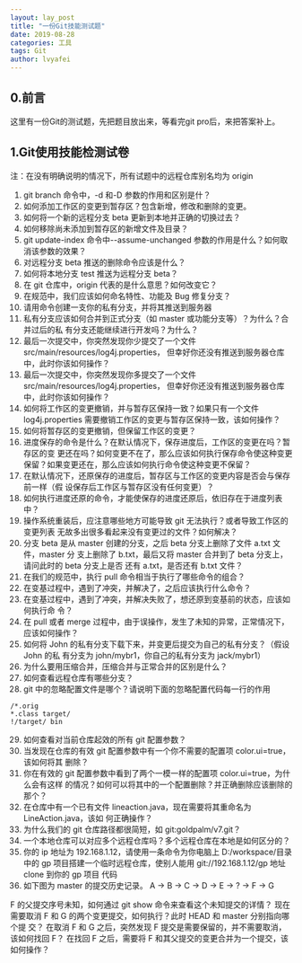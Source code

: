 ```yaml
---
layout: lay_post
title: "一份Git技能测试题"
date: 2019-08-28
categories: 工具
tags: Git
author: lvyafei
---
```


## 0.前言

这里有一份Git的测试题，先把题目放出来，等看完git pro后，来把答案补上。

<!--more-->

## 1.Git使用技能检测试卷

注：在没有明确说明的情况下，所有试题中的远程仓库别名均为 origin 

1. git branch 命令中，-d 和-D 参数的作用和区别是什？
2. 如何添加工作区的变更到暂存区？包含新增，修改和删除的变更。
3. 如何将一个新的远程分支 beta 更新到本地并正确的切换过去？
4. 如何移除尚未添加到暂存区的新增文件及目录？
5. git update-index  命令中--assume-unchanged  参数的作用是什么？如何取消该参数的效果？
6. 对远程分支 beta 推送的删除命令应该是什么？
7. 如何将本地分支 test 推送为远程分支 beta？
8. 在 git 仓库中，origin 代表的是什么意思？如何改变它？
9. 在规范中，我们应该如何命名特性、功能及 Bug 修复分支？
10. 请用命令创建一支你的私有分支，并将其推送到服务器
11. 私有分支应该如何合并到正式分支（如 master 或功能分支等）？为什么？合并过后的私 有分支还能继续进行开发吗？为什么？
12. 最后一次提交中，你突然发现你少提交了一个文件 src/main/resources/log4j.properties， 但幸好你还没有推送到服务器仓库中，此时你该如何操作？
13. 最后一次提交中，你突然发现你多提交了一个文件 src/main/resources/log4j.properties， 但幸好你还没有推送到服务器仓库中，此时你该如何操作？
14. 如何将工作区的变更撤销，并与暂存区保持一致？如果只有一个文件 log4j.properties 需要撤销工作区的变更与暂存区保持一致，该如何操作？
15. 如何将暂存区的变更撤销，但保留工作区的变更？
16. 进度保存的命令是什么？在默认情况下，保存进度后，工作区的变更在吗？暂存区的变 更还在吗？如何变更不在了，那么应该如何执行保存命令使这种变更保留？如果变更还在，那么应该如何执行命令使这种变更不保留？
17. 在默认情况下，还原保存的进度后，暂存区与工作区的变更内容是否会与保存前一样（假 设保存后工作区与暂存区没有任何变更）？
18. 如何执行进度还原的命令，才能使保存的进度还原后，依旧存在于进度列表中？
19. 操作系统重装后，应注意哪些地方可能导致 git 无法执行？或者导致工作区的变更列表 无故多出很多看起来没有变更过的文件？如何解决？
20. 分支 beta 是从 master 创建的分支，之后 beta 分支上删除了文件 a.txt 文件，master 分 支上删除了 b.txt，最后又将 master 合并到了 beta 分支上，请问此时的 beta 分支上是否 还有 a.txt，是否还有 b.txt 文件？
21. 在我们的规范中，执行 pull 命令相当于执行了哪些命令的组合？
22. 在变基过程中，遇到了冲突，并解决了，之后应该执行什么命令？
23. 在变基过程中，遇到了冲突，并解决失败了，想还原到变基前的状态，应该如何执行命 令？
24. 在 pull 或者 merge 过程中，由于误操作，发生了未知的异常，正常情况下，应该如何操作？
25. 如何将 John 的私有分支下载下来，并变更后提交为自己的私有分支？（假设 John 的私 有分支为 john/mybr1，你自己的私有分支为 jack/mybr1）
26. 为什么要用压缩合并，压缩合并与正常合并的区别是什么？
27. 如何查看远程仓库有哪些分支？
28. git 中的忽略配置文件是哪个？请说明下面的忽略配置代码每一行的作用
```
/*.orig
*.class target/
!/target/ bin
```
29. 如何查看对当前仓库起效的所有 git 配置参数？
30. 当发现在仓库的有效 git 配置参数中有一个你不需要的配置项 color.ui=true，该如何将其 删除？
31. 你在有效的 git 配置参数中看到了两个一模一样的配置项 color.ui=true，为什么会有这样 的情况？如何可以将其中的一个配置删除？并正确删除应该删除的那个？
32. 在仓库中有一个已有文件 lineaction.java，现在需要将其重命名为 LineAction.java，该如 何正确操作？
33. 为什么我们的 git 仓库路径都很简短，如 git:goldpalm/v7.git？
34. 一个本地仓库可以对应多个远程仓库吗？多个远程仓库在本地是如何区分的？
35. 你的 ip 地址为 192.168.1.12，请使用一条命令为你电脑上 D:/workspace/目录中的 gp 项目搭建一个临时远程仓库，使别人能用 git://192.168.1.12/gp 地址 clone 到你的 gp 项目 代码
36. 如下图为 master 的提交历史记录。
A -> B -> C	-> D -> E  -> ?	-> F -> G

F 的父提交序号未知，如何通过 git show 命令来查看这个未知提交的详情？ 现在需要取消 F 和 G 的两个变更提交，如何执行？此时 HEAD 和 master 分别指向哪个提 交？
在取消 F 和 G 之后，突然发现 F 提交是需要保留的，并不需要取消，该如何找回 F？ 在找回 F 之后，需要将 F 和其父提交的变更合并为一个提交，该如何操作？